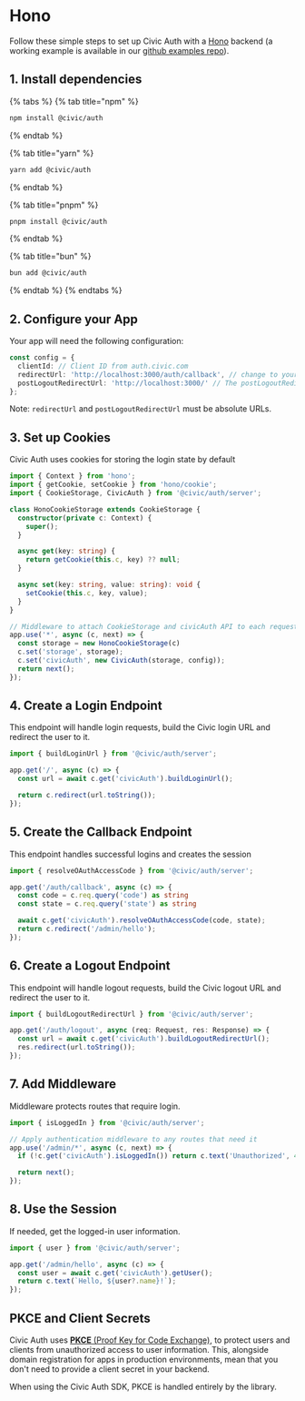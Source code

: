# Hono

Follow these simple steps to set up Civic Auth with a [Hono](https://hono.dev/) backend (a working example is available in our [github examples repo](https://github.com/civicteam/civic-auth-examples/tree/main/packages/civic-auth/server/hono)).

## 1. Install dependencies

{% tabs %}
{% tab title="npm" %}
```bash
npm install @civic/auth
```
{% endtab %}

{% tab title="yarn" %}
```bash
yarn add @civic/auth
```
{% endtab %}

{% tab title="pnpm" %}
```bash
pnpm install @civic/auth
```
{% endtab %}

{% tab title="bun" %}
```bash
bun add @civic/auth
```
{% endtab %}
{% endtabs %}

## 2. Configure your App

Your app will need the following configuration:

```typescript
const config = {
  clientId: // Client ID from auth.civic.com
  redirectUrl: 'http://localhost:3000/auth/callback', // change to your domain when deploying
  postLogoutRedirectUrl: 'http://localhost:3000/' // The postLogoutRedirectUrl is the URL where the user will be redirected after successfully logging out from Civic's auth server.
};
```

Note: `redirectUrl` and `postLogoutRedirectUrl` must be absolute URLs.

## 3. Set up Cookies

Civic Auth uses cookies for storing the login state by default

```typescript
import { Context } from 'hono';
import { getCookie, setCookie } from 'hono/cookie';
import { CookieStorage, CivicAuth } from '@civic/auth/server';

class HonoCookieStorage extends CookieStorage {
  constructor(private c: Context) {
    super();
  }

  async get(key: string) {
    return getCookie(this.c, key) ?? null;
  }

  async set(key: string, value: string): void {
    setCookie(this.c, key, value);
  }
}

// Middleware to attach CookieStorage and civicAuth API to each request
app.use('*', async (c, next) => {
  const storage = new HonoCookieStorage(c)
  c.set('storage', storage);
  c.set('civicAuth', new CivicAuth(storage, config));
  return next();
});
```

## 4. Create a Login Endpoint

This endpoint will handle login requests,  build the Civic login URL and redirect the user to it.

```typescript
import { buildLoginUrl } from '@civic/auth/server';

app.get('/', async (c) => {
  const url = await c.get('civicAuth').buildLoginUrl();

  return c.redirect(url.toString());
});
```

## 5. Create the Callback Endpoint

This endpoint handles successful logins and creates the session

```typescript
import { resolveOAuthAccessCode } from '@civic/auth/server';

app.get('/auth/callback', async (c) => {
  const code = c.req.query('code') as string
  const state = c.req.query('state') as string

  await c.get('civicAuth').resolveOAuthAccessCode(code, state);
  return c.redirect('/admin/hello');
});
```

## 6. Create a Logout Endpoint

This endpoint will handle logout requests, build the Civic logout URL and redirect the user to it.

```typescript
import { buildLogoutRedirectUrl } from '@civic/auth/server';

app.get('/auth/logout', async (req: Request, res: Response) => {
  const url = await c.get('civicAuth').buildLogoutRedirectUrl();
  res.redirect(url.toString());
});
```

## 7. Add Middleware

Middleware protects routes that require login.

```typescript
import { isLoggedIn } from '@civic/auth/server';

// Apply authentication middleware to any routes that need it
app.use('/admin/*', async (c, next) => {
  if (!c.get('civicAuth').isLoggedIn()) return c.text('Unauthorized', 401);

  return next();
});
```

## 8. Use the Session

If needed, get the logged-in user information.

```typescript
import { user } from '@civic/auth/server';

app.get('/admin/hello', async (c) => {
  const user = await c.get('civicAuth').getUser();
  return c.text(`Hello, ${user?.name}!`);
});
```

## PKCE and Client Secrets

Civic Auth uses [**PKCE** (Proof Key for Code Exchange)](https://oauth.net/2/pkce/), to protect users and clients from unauthorized access to user information. This, alongside domain registration for apps in production environments, mean that you don't need to provide a client secret in your backend.

When using the Civic Auth SDK, PKCE is handled entirely by the library.
